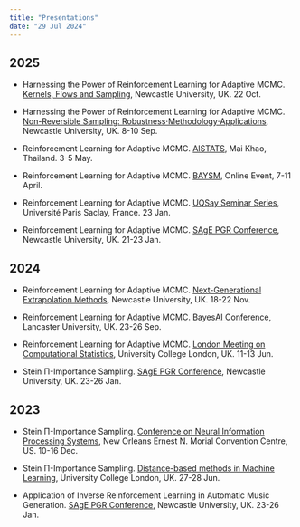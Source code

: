 ```yaml
---
title: "Presentations"
date: "29 Jul 2024"
---
```



## 2025

- Harnessing the Power of Reinforcement Learning for Adaptive MCMC. [Kernels, Flows and Sampling](https://sites.google.com/view/kernels-flows-and-sampling/home), Newcastle University, UK. 22 Oct.

- Harnessing the Power of Reinforcement Learning for Adaptive MCMC. [Non-Reversible Sampling: Robustness⋅Methodology⋅Applications](https://sites.google.com/view/probai-workshop-newcastle), Newcastle University, UK. 8-10 Sep.

- Reinforcement Learning for Adaptive MCMC. [AISTATS](https://aistats.org/aistats2025/index.html), Mai Khao, Thailand. 3-5 May.

- Reinforcement Learning for Adaptive MCMC. [BAYSM](https://baysm2025.github.io/), Online Event, 7-11 April.

- Reinforcement Learning for Adaptive MCMC. [UQSay Seminar Series](https://www.uqsay.org/2025/01/uqsay-81.html), Université Paris Saclay, France. 23 Jan.

- Reinforcement Learning for Adaptive MCMC. [SAgE PGR Conference](https://conferences.ncl.ac.uk/sagepgrconf/), Newcastle University, UK. 21-23 Jan.

## 2024

- Reinforcement Learning for Adaptive MCMC. [Next-Generational Extrapolation Methods](https://sites.google.com/view/nuextrapolation/home), Newcastle University, UK. 18-22 Nov.

- Reinforcement Learning for Adaptive MCMC. [BayesAI Conference](https://bayesaiworkshop.github.io), Lancaster University, UK. 23-26 Sep.

- Reinforcement Learning for Adaptive MCMC. [London Meeting on Computational Statistics](https://www.ucl.ac.uk/mathematical-statistical-sciences/events/2024/jun/london-meeting-computational-statistics), University College London, UK. 11-13 Jun.

- Stein Π-Importance Sampling. [SAgE PGR Conference](https://conferences.ncl.ac.uk/sagepgrconf/), Newcastle University, UK. 23-26 Jan.

## 2023

- Stein Π-Importance Sampling. [Conference on Neural Information Processing Systems](https://neurips.cc/virtual/2023/poster/70047), New Orleans Ernest N. Morial Convention Centre, US. 10-16 Dec.

- Stein Π-Importance Sampling. [Distance-based methods in Machine Learning](https://dbmml.github.io/), University College London, UK. 27-28 Jun.

- Application of Inverse Reinforcement Learning in Automatic Music Generation. [SAgE PGR Conference](https://conferences.ncl.ac.uk/sagepgrconf/), Newcastle University, UK. 23-26 Jan.
